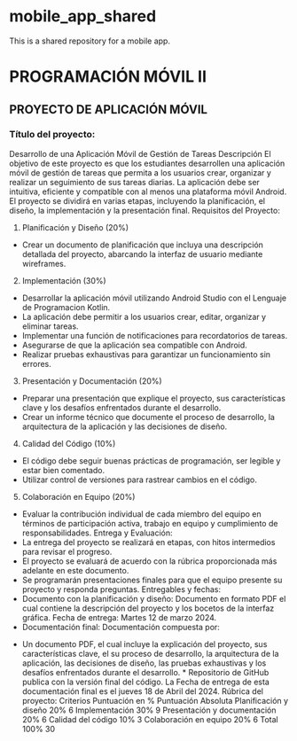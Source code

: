 # mobile_app_shared
This is a shared repository for a mobile app.


# PROGRAMACIÓN MÓVIL II
## PROYECTO DE APLICACIÓN MÓVIL
### Título del proyecto:
Desarrollo de una Aplicación Móvil de Gestión de Tareas
Descripción
El objetivo de este proyecto es que los estudiantes desarrollen una aplicación móvil de gestión de
tareas que permita a los usuarios crear, organizar y realizar un seguimiento de sus tareas diarias. La
aplicación debe ser intuitiva, eficiente y compatible con al menos una plataforma móvil Android. El
proyecto se dividirá en varias etapas, incluyendo la planificación, el diseño, la implementación y la
presentación final.
Requisitos del Proyecto:
1. Planificación y Diseño (20%)
- Crear un documento de planificación que incluya una descripción detallada del proyecto,
abarcando la interfaz de usuario mediante wireframes.
2. Implementación (30%)
- Desarrollar la aplicación móvil utilizando Android Studio con el Lenguaje de Programacion Kotlin.
- La aplicación debe permitir a los usuarios crear, editar, organizar y eliminar tareas.
- Implementar una función de notificaciones para recordatorios de tareas.
- Asegurarse de que la aplicación sea compatible con Android.
- Realizar pruebas exhaustivas para garantizar un funcionamiento sin errores.
3. Presentación y Documentación (20%)
- Preparar una presentación que explique el proyecto, sus características clave y los desafíos
enfrentados durante el desarrollo.
- Crear un informe técnico que documente el proceso de desarrollo, la arquitectura de la
aplicación y las decisiones de diseño.
4. Calidad del Código (10%)
- El código debe seguir buenas prácticas de programación, ser legible y estar bien comentado.
- Utilizar control de versiones para rastrear cambios en el código.
5. Colaboración en Equipo (20%)
- Evaluar la contribución individual de cada miembro del equipo en términos de participación activa,
trabajo en equipo y cumplimiento de responsabilidades.
Entrega y Evaluación:
- La entrega del proyecto se realizará en etapas, con hitos intermedios para revisar el progreso.
- El proyecto se evaluará de acuerdo con la rúbrica proporcionada más adelante en este documento.
- Se programarán presentaciones finales para que el equipo presente su proyecto y responda
preguntas.
Entregables y fechas:
- Documento con la planificación y diseño: Documento en formato PDF el cual contiene la
descripción del proyecto y los bocetos de la interfaz gráfica. Fecha de entrega: Martes 12 de
marzo 2024.
- Documentación final: Documentación compuesta por:
* Un documento PDF, el cual incluye la explicación del proyecto, sus características
clave, el su proceso de desarrollo, la arquitectura de la aplicación, las decisiones de
diseño, las pruebas exhaustivas y los desafíos enfrentados durante el desarrollo. *
Repositorio de GitHub publica con la versión final del código. La Fecha de entrega de
esta documentación final es el jueves 18 de Abril del 2024.
Rúbrica del proyecto:
Criterios Puntuación en % Puntuación Absoluta
Planificación y diseño 20% 6
Implementación 30% 9
Presentación y documentación 20% 6
Calidad del código 10% 3
Colaboración en equipo 20% 6
Total 100% 30
